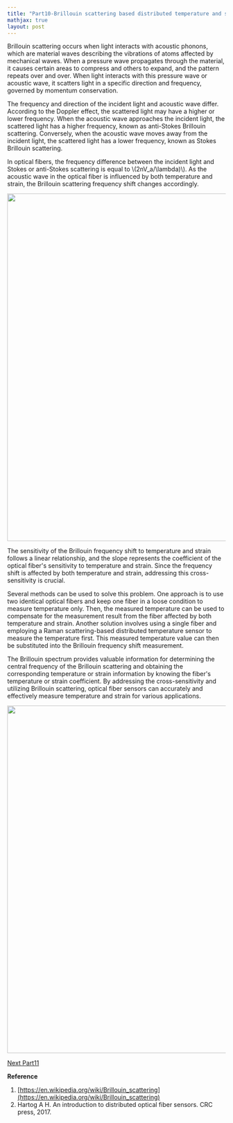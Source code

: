 ```yaml
---
title: "Part10-Brillouin scattering based distributed temperature and strain sensor (DTSS)"
mathjax: true
layout: post
---
```

Brillouin scattering occurs when light interacts with acoustic phonons, which are material waves describing the vibrations of atoms affected by mechanical waves. When a pressure wave propagates through the material, it causes certain areas to compress and others to expand, and the pattern repeats over and over. When light interacts with this pressure wave or acoustic wave, it scatters light in a specific direction and frequency, governed by momentum conservation.

The frequency and direction of the incident light and acoustic wave differ. According to the Doppler effect, the scattered light may have a higher or lower frequency. When the acoustic wave approaches the incident light, the scattered light has a higher frequency, known as anti-Stokes Brillouin scattering. Conversely, when the acoustic wave moves away from the incident light, the scattered light has a lower frequency, known as Stokes Brillouin scattering.

In optical fibers, the frequency difference between the incident light and Stokes or anti-Stokes scattering is equal to \\(2nV_a/\lambda)\\). As the acoustic wave in the optical fiber is influenced by both temperature and strain, the Brillouin scattering frequency shift changes accordingly.

<div align="center">
<a href="url"><img src="https://raw.githubusercontent.com/haleywuhuan/profile/master/assets/blog10_fig1.jpg" align="center" width="800"></a>
</div>

The sensitivity of the Brillouin frequency shift to temperature and strain follows a linear relationship, and the slope represents the coefficient of the optical fiber's sensitivity to temperature and strain. Since the frequency shift is affected by both temperature and strain, addressing this cross-sensitivity is crucial.

Several methods can be used to solve this problem. One approach is to use two identical optical fibers and keep one fiber in a loose condition to measure temperature only. Then, the measured temperature can be used to compensate for the measurement result from the fiber affected by both temperature and strain. Another solution involves using a single fiber and employing a Raman scattering-based distributed temperature sensor to measure the temperature first. This measured temperature value can then be substituted into the Brillouin frequency shift measurement.

The Brillouin spectrum provides valuable information for determining the central frequency of the Brillouin scattering and obtaining the corresponding temperature or strain information by knowing the fiber's temperature or strain coefficient. By addressing the cross-sensitivity and utilizing Brillouin scattering, optical fiber sensors can accurately and effectively measure temperature and strain for various applications.

<div align="center">
<a href="url"><img src="https://raw.githubusercontent.com/haleywuhuan/profile/master/assets/blog10_fig2.jpg" align="center" width="800"></a>
</div>

[Next Part11](https://haleyhw.github.io/web/Part11-Applications-of-DOFSs/)

**Reference**
1. [https://en.wikipedia.org/wiki/Brillouin_scattering](https://en.wikipedia.org/wiki/Brillouin_scattering)
2. Hartog A H. An introduction to distributed optical fiber sensors. CRC press, 2017.
